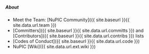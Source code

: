 ##### About

* <i></i> Meet the Team:
  [NuPIC Community]({{ site.baseurl }}{{ site.data.url.team }})
* <i></i> [Committers]({{ site.baseurl }}{{ site.data.url.committs }}) and
  [Contributors]({{ site.baseurl }}{{ site.data.url.contribs }}) lists
* <i></i> [Codes of Conduct]({{ site.baseurl }}{{ site.data.url.code }})
* <i class="fa-edit"></i> NuPIC [Wiki]({{ site.data.url.ext.wiki }})
